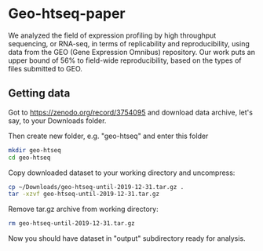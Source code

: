 
# Geo-htseq-paper

We analyzed the field of expression profiling by high throughput sequencing, or RNA-seq, in terms of replicability and reproducibility, using data from the GEO (Gene Expression Omnibus) repository. Our work puts an upper bound of 56% to field-wide reproducibility, based on the types of files submitted to GEO. 

## Getting data

Got to <https://zenodo.org/record/3754095> and download data archive, let's say, to your Downloads folder. 

Then create new folder, e.g. "geo-htseq" and enter this folder

```bash
mkdir geo-htseq
cd geo-htseq
```

Copy downloaded dataset to your working directory and uncompress:

```bash
cp ~/Downloads/geo-htseq-until-2019-12-31.tar.gz .
tar -xzvf geo-htseq-until-2019-12-31.tar.gz
```

Remove tar.gz archive from working directory:

```bash
rm geo-htseq-until-2019-12-31.tar.gz
```

Now you should have dataset in "output" subdirectory ready for analysis.



